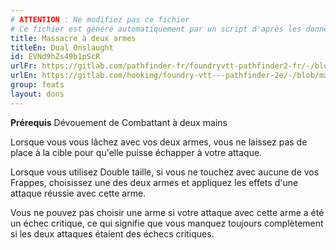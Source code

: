 ```yaml
---
# ATTENTION : Ne modifiez pas ce fichier
# Ce fichier est généré automatiquement par un script d'après les données du module Foundry VTT officiel et de sa traduction
title: Massacre à deux armes
titleEn: Dual Onslaught
id: EVNd9hZs49b1pScR
urlFr: https://gitlab.com/pathfinder-fr/foundryvtt-pathfinder2-fr/-/blob/master/data/feats/EVNd9hZs49b1pScR.htm
urlEn: https://gitlab.com/hooking/foundry-vtt---pathfinder-2e/-/blob/master/packs/data/feats.db/dual-onslaught.json
group: feats
layout: dons
---
```

**Prérequis** Dévouement de Combattant à deux mains

Lorsque vous vous lâchez avec vos deux armes, vous ne laissez pas de place à la cible pour qu'elle puisse échapper à votre attaque.

Lorsque vous utilisez <a class="entity-link" data-pack="pf2e.feats-srd" data-id="onde0SxLoxLBTnvm" draggable="true">Double taille</a>, si vous ne touchez avec aucune de vos <a class="entity-link" data-pack="pf2e.actionspf2e" data-id="VjxZFuUXrCU94MWR" draggable="true">Frappes</a>, choisissez une des deux armes et appliquez les effets d'une attaque réussie avec cette arme.

Vous ne pouvez pas choisir une arme si votre attaque avec cette arme a été un échec critique, ce qui signifie que vous manquez toujours complètement si les deux attaques étaient des échecs critiques.


